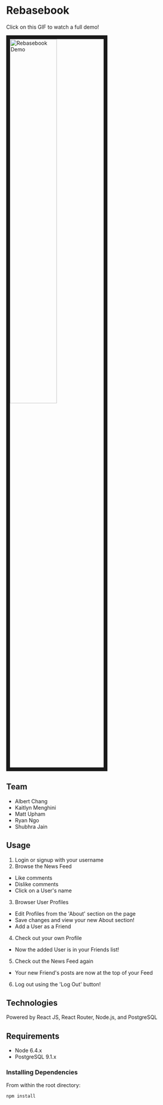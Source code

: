 # Rebasebook

Click on this GIF to watch a full demo!

<a href="https://www.youtube.com/watch?v=c8W4gY5V11w
" target="_blank"><img src="https://i.imgur.com/UUyZZ4h.gif" 
alt="Rebasebook Demo" width="50%" border="10" /></a>

## Team

  - Albert Chang
  - Kaitlyn Menghini
  - Matt Upham
  - Ryan Ngo
  - Shubhra Jain

## Usage

1. Login or signup with your username
2. Browse the News Feed
* Like comments
* Dislike comments
* Click on a User's name
3. Browser User Profiles
* Edit Profiles from the 'About' section on the page
* Save changes and view your new About section!
* Add a User as a Friend
4. Check out your own Profile
* Now the added User is in your Friends list!
5. Check out the News Feed again
* Your new Friend's posts are now at the top of your Feed
6. Log out using the 'Log Out' button!

## Technologies

Powered by React JS, React Router, Node.js, and PostgreSQL

## Requirements

- Node 6.4.x
- PostgreSQL 9.1.x

### Installing Dependencies

From within the root directory:

`npm install`
